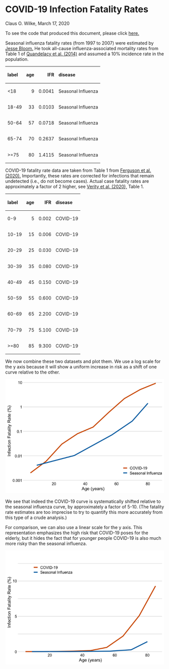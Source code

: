 
<!-- README.md is generated from README.Rmd. Please edit that file -->

# COVID-19 Infection Fatality Rates

Claus O. Wilke, March 17, 2020

To see the code that produced this document, please click
[here.](https://github.com/clauswilke/COVID19-IFR/blob/master/README.Rmd)

Seasonal influenza fatality rates (from 1997 to 2007) were estimated by
[Jesse
Bloom.](https://github.com/jbloom/CoV_vs_flu_CFR/blob/master/cfr_stats.ipynb)
He took all-cause influenza-associated mortality rates from Table 1 of
[Quandelacy et al.
(2014)](https://www.ncbi.nlm.nih.gov/pmc/articles/PMC3873104/) and
assumed a 10% incidence rate in the
population.

<table class="table table-striped table-hover" style="margin-left: auto; margin-right: auto;">

<thead>

<tr>

<th style="text-align:left;">

label

</th>

<th style="text-align:right;">

age

</th>

<th style="text-align:right;">

IFR

</th>

<th style="text-align:left;">

disease

</th>

</tr>

</thead>

<tbody>

<tr>

<td style="text-align:left;">

\<18

</td>

<td style="text-align:right;">

9

</td>

<td style="text-align:right;">

0.0041

</td>

<td style="text-align:left;">

Seasonal Influenza

</td>

</tr>

<tr>

<td style="text-align:left;">

18-49

</td>

<td style="text-align:right;">

33

</td>

<td style="text-align:right;">

0.0103

</td>

<td style="text-align:left;">

Seasonal Influenza

</td>

</tr>

<tr>

<td style="text-align:left;">

50-64

</td>

<td style="text-align:right;">

57

</td>

<td style="text-align:right;">

0.0718

</td>

<td style="text-align:left;">

Seasonal Influenza

</td>

</tr>

<tr>

<td style="text-align:left;">

65-74

</td>

<td style="text-align:right;">

70

</td>

<td style="text-align:right;">

0.2637

</td>

<td style="text-align:left;">

Seasonal Influenza

</td>

</tr>

<tr>

<td style="text-align:left;">

\>=75

</td>

<td style="text-align:right;">

80

</td>

<td style="text-align:right;">

1.4115

</td>

<td style="text-align:left;">

Seasonal Influenza

</td>

</tr>

</tbody>

</table>

COVID-19 fatality rate data are taken from Table 1 from [Ferguson et al.
(2020).](https://www.imperial.ac.uk/media/imperial-college/medicine/sph/ide/gida-fellowships/Imperial-College-COVID19-NPI-modelling-16-03-2020.pdf)
Importantly, these rates are corrected for infections that remain
undetected (i.e., do not become cases). Actual case fatality rates are
approximately a factor of 2 higher, see [Verity et al.
(2020),](https://www.medrxiv.org/content/10.1101/2020.03.09.20033357v1)
Table
1.

<table class="table table-striped table-hover" style="margin-left: auto; margin-right: auto;">

<thead>

<tr>

<th style="text-align:left;">

label

</th>

<th style="text-align:right;">

age

</th>

<th style="text-align:right;">

IFR

</th>

<th style="text-align:left;">

disease

</th>

</tr>

</thead>

<tbody>

<tr>

<td style="text-align:left;">

0-9

</td>

<td style="text-align:right;">

5

</td>

<td style="text-align:right;">

0.002

</td>

<td style="text-align:left;">

COVID-19

</td>

</tr>

<tr>

<td style="text-align:left;">

10-19

</td>

<td style="text-align:right;">

15

</td>

<td style="text-align:right;">

0.006

</td>

<td style="text-align:left;">

COVID-19

</td>

</tr>

<tr>

<td style="text-align:left;">

20-29

</td>

<td style="text-align:right;">

25

</td>

<td style="text-align:right;">

0.030

</td>

<td style="text-align:left;">

COVID-19

</td>

</tr>

<tr>

<td style="text-align:left;">

30-39

</td>

<td style="text-align:right;">

35

</td>

<td style="text-align:right;">

0.080

</td>

<td style="text-align:left;">

COVID-19

</td>

</tr>

<tr>

<td style="text-align:left;">

40-49

</td>

<td style="text-align:right;">

45

</td>

<td style="text-align:right;">

0.150

</td>

<td style="text-align:left;">

COVID-19

</td>

</tr>

<tr>

<td style="text-align:left;">

50-59

</td>

<td style="text-align:right;">

55

</td>

<td style="text-align:right;">

0.600

</td>

<td style="text-align:left;">

COVID-19

</td>

</tr>

<tr>

<td style="text-align:left;">

60-69

</td>

<td style="text-align:right;">

65

</td>

<td style="text-align:right;">

2.200

</td>

<td style="text-align:left;">

COVID-19

</td>

</tr>

<tr>

<td style="text-align:left;">

70-79

</td>

<td style="text-align:right;">

75

</td>

<td style="text-align:right;">

5.100

</td>

<td style="text-align:left;">

COVID-19

</td>

</tr>

<tr>

<td style="text-align:left;">

\>=80

</td>

<td style="text-align:right;">

85

</td>

<td style="text-align:right;">

9.300

</td>

<td style="text-align:left;">

COVID-19

</td>

</tr>

</tbody>

</table>

We now combine these two datasets and plot them. We use a log scale for
the y axis because it will show a uniform increase in risk as a shift of
one curve relative to the other.

![](README_files/figure-gfm/unnamed-chunk-4-1.png)<!-- -->

We see that indeed the COVID-19 curve is systematically shifted relative
to the seasonal influenza curve, by approximately a factor of 5-10. (The
fatality rate estimates are too imprecise to try to quantify this more
accurately from this type of a crude analysis.)

For comparison, we can also use a linear scale for the y axis. This
representation emphasizes the high risk that COVID-19 poses for the
elderly, but it hides the fact that for younger people COVID-19 is also
much more risky than the seasonal influenza.

![](README_files/figure-gfm/unnamed-chunk-5-1.png)<!-- -->
